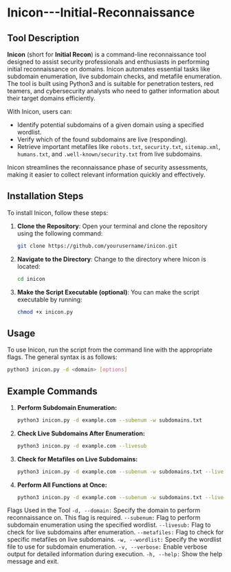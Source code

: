 # Inicon---Initial-Reconnaissance

## Tool Description

**Inicon** (short for **Initial Recon**) is a command-line reconnaissance tool designed to assist security professionals and enthusiasts in performing initial reconnaissance on domains. Inicon automates essential tasks like subdomain enumeration, live subdomain checks, and metafile enumeration. The tool is built using Python3 and is suitable for penetration testers, red teamers, and cybersecurity analysts who need to gather information about their target domains efficiently.

With Inicon, users can:
- Identify potential subdomains of a given domain using a specified wordlist.
- Verify which of the found subdomains are live (responding).
- Retrieve important metafiles like `robots.txt`, `security.txt`, `sitemap.xml`, `humans.txt`, and `.well-known/security.txt` from live subdomains.

Inicon streamlines the reconnaissance phase of security assessments, making it easier to collect relevant information quickly and effectively.

## Installation Steps

To install Inicon, follow these steps:

1. **Clone the Repository**:
   Open your terminal and clone the repository using the following command:
   ```bash
   git clone https://github.com/yourusername/inicon.git
2. **Navigate to the Directory**: Change to the directory where Inicon is located:
    ```bash
   cd inicon
3. **Make the Script Executable (optional)**: You can make the script executable by running:
   ```bash
   chmod +x inicon.py
## Usage

To use Inicon, run the script from the command line with the appropriate flags. The general syntax is as follows:
```bash
python3 inicon.py -d <domain> [options]
```
## Example Commands
   1. **Perform Subdomain Enumeration:**
      ```bash
      python3 inicon.py -d example.com --subenum -w subdomains.txt
   2. **Check Live Subdomains After Enumeration:**
      ```bash
      python3 inicon.py -d example.com --livesub
   3. **Check for Metafiles on Live Subdomains:**
      ```bash
      python3 inicon.py -d example.com --subenum -w subdomains.txt --livesub --metafiles
   4. **Perform All Functions at Once:**
      ```bash
      python3 inicon.py -d example.com --subenum -w subdomains.txt --livesub --metafiles

Flags Used in the Tool
`-d, --domain:` Specify the domain to perform reconnaissance on. This flag is required.
`--subenum:` Flag to perform subdomain enumeration using the specified wordlist.
`--livesub:` Flag to check for live subdomains after enumeration.
`--metafiles:` Flag to check for specific metafiles on live subdomains.
`-w, --wordlist:` Specify the wordlist file to use for subdomain enumeration.
`-v, --verbose:` Enable verbose output for detailed information during execution.
`-h, --help:` Show the help message and exit.
